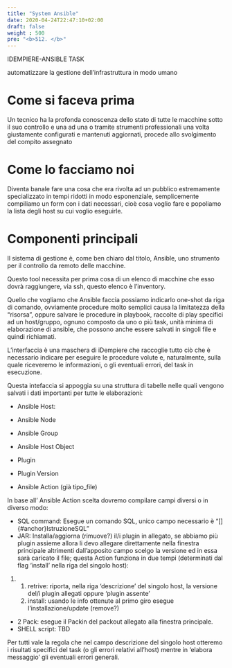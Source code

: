 ```yaml
---
title: "System Ansible"
date: 2020-04-24T22:47:10+02:00
draft: false
weight : 500
pre: "<b>512. </b>"
--- 
```


IDEMPIERE-ANSIBLE TASK

automatizzare la gestione dell’infrastruttura in modo umano

Come si faceva prima
====================

Un tecnico ha la profonda conoscenza dello stato di tutte le macchine
sotto il suo controllo e una ad una o tramite strumenti professionali
una volta giustamente configurati e mantenuti aggiornati, procede allo
svolgimento del compito assegnato

Come lo facciamo noi
====================

Diventa banale fare una cosa che era rivolta ad un pubblico estremamente
specializzato in tempi ridotti in modo esponenziale, semplicemente
compiliamo un form con i dati necessari, cioè cosa voglio fare e
popoliamo la lista degli host su cui voglio eseguirle.

Componenti principali
=====================

Il sistema di gestione è, come ben chiaro dal titolo, Ansible, uno
strumento per il controllo da remoto delle macchine.

Questo tool necessita per prima cosa di un elenco di macchine che esso
dovrà raggiungere, via ssh, questo elenco è l’inventory.

Quello che vogliamo che Ansible faccia possiamo indicarlo one-shot da
riga di comando, ovviamente procedure molto semplici causa la
limitatezza della “risorsa”, oppure salvare le procedure in playbook,
raccolte di play specifici ad un host/gruppo, ognuno composto da uno o
più task, unità minima di elaborazione di ansible, che possono anche
essere salvati in singoli file e quindi richiamati.

L’interfaccia è una maschera di iDempiere che raccoglie tutto ciò che è
necessario indicare per eseguire le procedure volute e, naturalmente,
sulla quale riceveremo le informazioni, o gli eventuali errori, del task
in esecuzione.

Questa intefaccia si appoggia su una struttura di tabelle nelle quali
vengono salvati i dati importanti per tutte le elaborazioni:

- Ansible Host:

- Ansible Node

- Ansible Group

- Ansible Host Object

- Plugin

- Plugin Version

- Ansible Action (già tipo\_file)

In base all’ Ansible Action scelta dovremo compilare campi diversi o in
diverso modo:

-   SQL command: Esegue un comando SQL, unico campo necessario è
    “[]{#anchor}IstruzioneSQL”
-   JAR: Installa/aggiorna (rimuove?) il/i plugin in allegato, se
    abbiamo più plugin assieme allora li devo allegare direttamente
    nella finestra principale altrimenti dall’apposito campo scelgo la
    versione ed in essa sarà caricato il file; questa Action funziona in
    due tempi (determinati dal flag ‘install’ nella riga del singolo
    host):

1.  1.  retrive: riporta, nella riga ‘descrizione’ del singolo host, la
        versione del/i plugin allegati oppure ‘plugin assente’
    2.  install: usando le info ottenute al primo giro esegue
        l’installazione/update (remove?)

-   2 Pack: esegue il Packin del packout allegato alla finestra
    principale.
-   SHELL script: TBD

Per tutti vale la regola che nel campo descrizione del singolo host
otteremo i risultati specifici del task (o gli errori relativi all’host)
mentre in ‘elabora messaggio’ gli eventuali errori generali.


